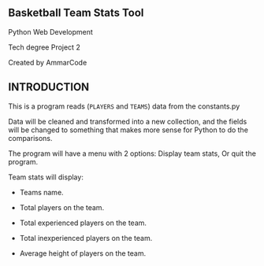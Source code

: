 Basketball Team Stats Tool
--------------------------
Python Web Development

Tech degree Project 2

Created by AmmarCode

INTRODUCTION
------------

This is a program reads (`PLAYERS` and `TEAMS`) data from the constants.py  

Data will be cleaned and transformed into a new collection, 
and the fields will be changed to something that makes more sense for Python to do the comparisons.

The program will have a menu with 2 options: Display team stats, Or quit the program.

Team stats will display:

* Teams name.

* Total players on the team.

* Total experienced players on the team.

* Total inexperienced players on the team.

* Average height of players on the team.


